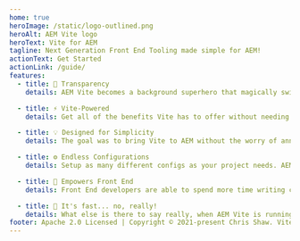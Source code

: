 ```yaml
---
home: true
heroImage: /static/logo-outlined.png
heroAlt: AEM Vite logo
heroText: Vite for AEM
tagline: Next Generation Front End Tooling made simple for AEM!
actionText: Get Started
actionLink: /guide/
features:
  - title: 🔎 Transparency
    details: AEM Vite becomes a background superhero that magically switches things around for you.

  - title: ⚡️ Vite-Powered
    details: Get all of the benefits Vite has to offer without needing to fiddle around with AEM ClientLibs.

  - title: 💡 Designed for Simplicity
    details: The goal was to bring Vite to AEM without the worry of annoying development tasks and tech debt.

  - title: ⚙️ Endless Configurations
    details: Setup as many different configs as your project needs. AEM Vite will handle all of the politics for you.

  - title: 🔋 Empowers Front End
    details: Front End developers are able to spend more time writing code, and less time configuring tools.

  - title: 🚀 It's fast... no, really!
    details: What else is there to say really, when AEM Vite is running, you wouldn't even know.
footer: Apache 2.0 Licensed | Copyright © 2021-present Chris Shaw. Vite wording and logos are property of Evan You. Adobe and AEM wording and logos are property of Adobe Inc.
---
```

